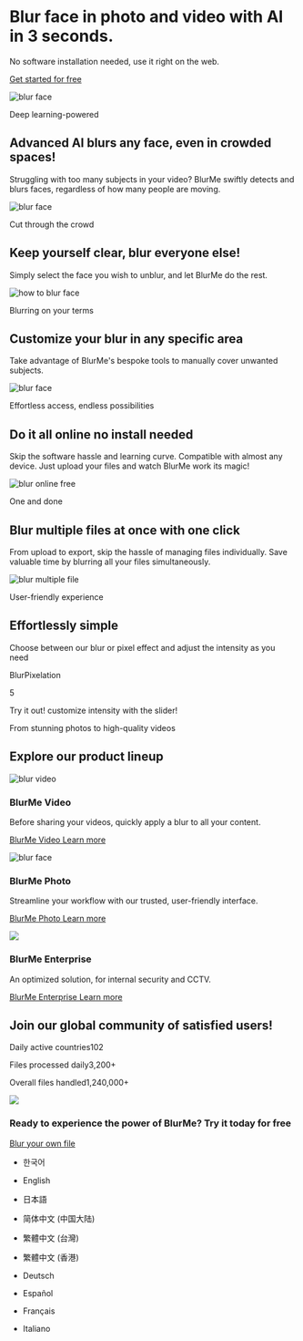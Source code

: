 # Blur face in photo and video  with AI in 3 seconds.

No software installation needed, use it right on the web.

[Get started for free](https://www.blur.me/studio/)

![blur face](https://d38q8xieo0wwkg.cloudfront.net/home_hero_0cbe61e403.webp)

Deep learning-powered

## Advanced AI blurs any face, even in crowded spaces!

Struggling with too many subjects in your video?
BlurMe swiftly detects and blurs faces, regardless of
how many people are moving.

![blur face](https://d38q8xieo0wwkg.cloudfront.net/section1_cef96e24e9.webp)

Cut through the crowd

## Keep yourself clear, blur everyone else!

Simply select the face you wish to unblur,
and let BlurMe do the rest.

![how to blur face](https://d38q8xieo0wwkg.cloudfront.net/section2_493fca1611.webp)

Blurring on your terms

## Customize your blur in any specific area

Take advantage of BlurMe's bespoke tools
to manually cover unwanted subjects.

![blur face](https://d38q8xieo0wwkg.cloudfront.net/section3_e450283983.webp)

Effortless access, endless possibilities

## Do it all online no install needed

Skip the software hassle and learning curve.
Compatible with almost any device.
Just upload your files and watch BlurMe work its magic!

![blur online free](https://d38q8xieo0wwkg.cloudfront.net/section4_b27b9985ea.webp)

One and done

## Blur multiple files at once with one click

From upload to export,
skip the hassle of managing files individually.
Save valuable time by blurring
all your files simultaneously.

![blur multiple file](https://d38q8xieo0wwkg.cloudfront.net/section5_b89c0d0d2b.webp)

User-friendly experience

## Effortlessly simple

Choose between our blur or pixel effect and adjust the intensity as you need

BlurPixelation

5

Try it out! customize intensity with the slider!

From stunning photos to high-quality videos

## Explore our product lineup

![blur video](https://d38q8xieo0wwkg.cloudfront.net/product_photo_bbae89dcbb.webp)

### BlurMe Video

Before sharing your videos,
quickly apply a blur to all your content.

[BlurMe Video Learn more](https://www.blur.me/product/video/)

![blur face](https://d38q8xieo0wwkg.cloudfront.net/product_video_579964a250.webp)

### BlurMe Photo

Streamline your workflow with our trusted,
user-friendly interface.

[BlurMe Photo Learn more](https://www.blur.me/product/photo/)

![](https://d38q8xieo0wwkg.cloudfront.net/product_enterprise_ea9d3a7317.webp)

### BlurMe Enterprise

An optimized solution,
for internal security and CCTV.

[BlurMe Enterprise Learn more](https://www.blur.me/product/enterprise/)

## Join our global community of satisfied users!

Daily active countries102

Files processed daily3,200+

Overall files handled1,240,000+

![](https://d38q8xieo0wwkg.cloudfront.net/CTA_background_9379c664ce.webp)

### Ready to experience the power of BlurMe? Try it today for free

[Blur your own file](https://www.blur.me/studio/)

- 한국어

- English

- 日本語

- 简体中文 (中国大陆)

- 繁體中文 (台灣)

- 繁體中文 (香港)

- Deutsch

- Español

- Français

- Italiano